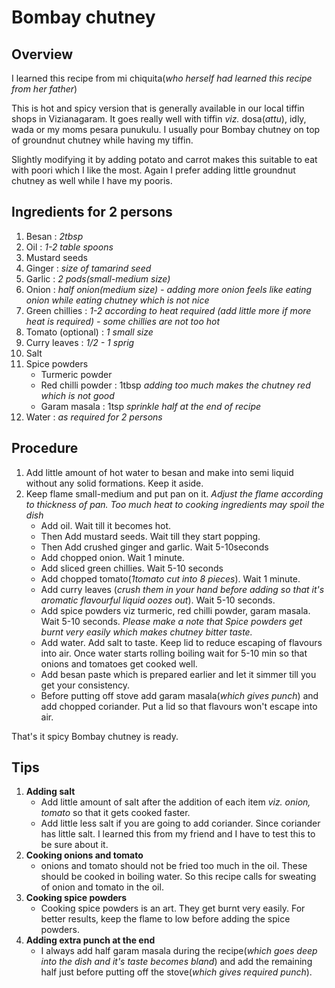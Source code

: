 # Bombay chutney
## Overview
I learned this recipe from mi chiquita(*who herself had learned this recipe from her father*)

This is hot and spicy version that is generally available in our local tiffin shops in Vizianagaram. It goes really well with tiffin *viz.* dosa(*attu*), idly, wada or my moms pesara punukulu. I usually pour Bombay chutney on top of groundnut chutney while having my tiffin.

Slightly modifying it by adding potato and carrot makes this suitable to eat with poori which I like the most. Again I prefer adding little groundnut chutney as well while I have my pooris.

## Ingredients for 2 persons
1. Besan : *2tbsp*
2. Oil : *1-2 table spoons*
3. Mustard seeds
4. Ginger : *size of tamarind seed*
5. Garlic : *2 pods(small-medium size)*
6. Onion : *half onion(medium size) - adding more onion feels like eating onion while eating chutney which is not nice*
7. Green chillies : *1-2 according to heat required (add little more if more heat is required) - some chillies are not too hot*
8. Tomato (optional) : *1 small size*
9. Curry leaves : *1/2 - 1 sprig*
10. Salt
11. Spice powders
    * Turmeric powder
    * Red chilli powder : 1tbsp *adding too much makes the chutney red which is not good*
    * Garam masala : 1tsp *sprinkle half at the end of recipe*
12. Water : *as required for 2 persons*

## Procedure
1. Add little amount of hot water to besan and make into semi liquid without any solid formations. Keep it aside.
2. Keep flame small-medium and put pan on it. *Adjust the flame according to thickness of pan. Too much heat to cooking ingredients may spoil the dish*  
    * Add oil. Wait till it becomes hot.
    * Then Add mustard seeds. Wait till they start popping.
    * Then Add crushed ginger and garlic. Wait 5-10seconds
    * Add chopped onion. Wait 1 minute.
    * Add sliced green chillies. Wait 5-10 seconds
    * Add chopped tomato(*1tomato cut into 8 pieces*). Wait 1 minute.
    * Add curry leaves (*crush them in your hand before adding so that it's aromatic flavourful liquid oozes out*). Wait 5-10 seconds.
    * Add spice powders viz turmeric, red chilli powder, garam masala. Wait 5-10 seconds. *Please make a note that Spice powders get burnt very easily which makes chutney bitter taste.*
    * Add water.  Add salt to taste. Keep lid to reduce escaping of flavours into air. Once water starts rolling boiling wait for 5-10 min so that onions and tomatoes get cooked well.
    * Add besan paste which is prepared earlier and let it simmer till you get your consistency.
    * Before putting off stove add garam masala(*which gives punch*) and add chopped coriander. Put a lid so that flavours won't escape into air.

That's it spicy Bombay chutney is ready.

## Tips
1. **Adding salt**
    * Add little amount of salt after the addition of each item *viz. onion, tomato* so that it gets cooked faster.
    * Add little less salt if you are going to add coriander. Since coriander has little salt. I learned this from my friend and I have to test this to be sure about it.
  2. **Cooking onions and tomato**
      * onions and tomato should not be fried too much in the oil. These should be cooked in boiling water. So this recipe calls for sweating of onion and tomato in the oil.
  3. **Cooking spice powders**
      * Cooking spice powders is an art. They get burnt very easily. For better results, keep the flame to low before adding the spice powders.
  4. **Adding extra punch at the end**
     * I always add half garam masala during the recipe(*which goes deep into the dish and it's taste becomes bland*) and add the remaining half just before putting off the stove(*which gives required punch*).